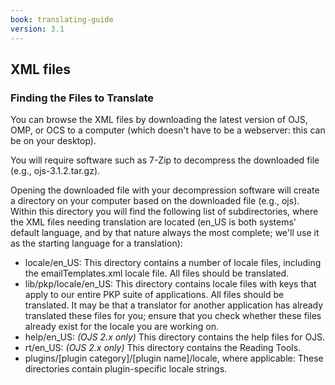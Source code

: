```yaml
---
book: translating-guide
version: 3.1
---
```

## XML files

### Finding the Files to Translate

You can browse the XML files by downloading the latest version of OJS, OMP, or OCS to a computer (which doesn't have to be a webserver: this can be on your desktop).

You will require software such as 7-Zip to decompress the downloaded file (e.g., ojs-3.1.2.tar.gz).

Opening the downloaded file with your decompression software will create a directory on your computer based on the downloaded file (e.g., ojs). Within this directory you will find the following list of subdirectories, where the XML files needing translation are located (en\_US is both systems' default language, and by that nature always the most complete; we'll use it as the starting language for a translation):

-   locale/en\_US: This directory contains a number of locale files, including the emailTemplates.xml locale file. All files should be translated.
-   lib/pkp/locale/en\_US: This directory contains locale files with keys that apply to our entire PKP suite of applications. All files should be translated. It may be that a translator for another application has already translated these files for you; ensure that you check whether these files already exist for the locale you are working on.
-   help/en\_US: *(OJS 2.x only)* This directory contains the help files for OJS.
-   rt/en\_US: *(OJS 2.x only)* This directory contains the Reading Tools.
-   plugins/\[plugin category\]/\[plugin name\]/locale, where applicable: These directories contain plugin-specific locale strings.

